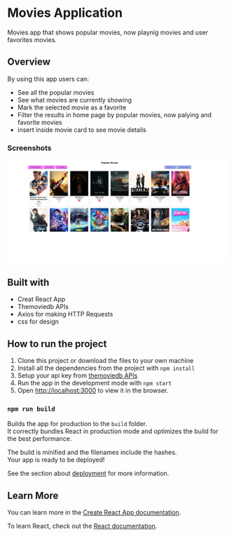 # Movies Application

Movies app that shows popular movies, now playnig movies and user favorites movies.

## Overview

By using this app users can:

- See all the popular movies
- See what movies are currently showing
- Mark the selected movie as a favorite
- Filter the results in home page by popular movies, now palying and favorite movies
- insert inside movie card to see movie details

### Screenshots

![](./public/home-page.png)

## Built with

- Creat React App
- Themoviedb APIs
- Axios for making HTTP Requests
- css for design

## How to run the project

1. Clone this project or download the files to your own machine
2. Install all the dependencies from the project with `npm install`
3. Setup your api key from [themoviedb APIs](https://www.themoviedb.org/documentation/api)
4. Run the app in the development mode with `npm start`
5. Open [http://localhost:3000](http://localhost:3000) to view it in the browser.

### `npm run build`

Builds the app for production to the `build` folder.\
It correctly bundles React in production mode and optimizes the build for the best performance.

The build is minified and the filenames include the hashes.\
Your app is ready to be deployed!

See the section about [deployment](https://facebook.github.io/create-react-app/docs/deployment) for more information.

## Learn More

You can learn more in the [Create React App documentation](https://facebook.github.io/create-react-app/docs/getting-started).

To learn React, check out the [React documentation](https://reactjs.org/).
